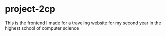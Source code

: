 # project-2cp
This is the frontend I made for a traveling website for my second year in the highest school of computer science 

